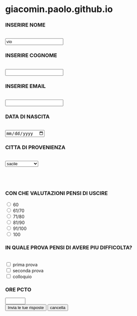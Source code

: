 # giacomin.paolo.github.io
<html>
<head>
	<title> </title>
	<link rel="stylesheet" href="stile.css">

</head>
<body>
<form action="register-.php" method="post">
<div class="h">
<div class="c">
<h3> INSERIRE NOME </h3><br>
<input type="text" id="nome" name="nome" value="vio"> <br>
</div>
<div class="c">
<h3> INSERIRE COGNOME </h3><br>
<input type="text" id="cognome" name="cognome" value=""> <br>
</div>
<div class="c">
<h3> INSERIRE EMAIL </h3><br>
<input type="email" id="email" name="email" value=""> <br>
</div>
<div class="c">
<h3> DATA DI NASCITA </h3><br>
<input class="f" type="date" id="nascita" name="nascita" value=""> <br>
</div>
<div class="c">
<h3> CITTA DI PROVENIENZA </h3><br>
<select name="citta" value="">
     <option value="1">sacile</option>
     <option value="2">cordignano</option>
     <option value="3">colle umberto</option>
     <option value="4">francenigo</option>
     <option value="5">san cassiano</option>
	 <option value="6">gaiarine</option>
     <option value="7">montereale</option>
     <option value="8">fontanafredda</option>
     <option value="9">porcia</option>
     <option value="10">fiume veneto</option>
	  <option value="11">caneva</option>
	 </select>
	</div>

</div>
<br><br><br>

<div class="m">
	<h3>CON CHE VALUTAZIONI PENSI DI USCIRE</h3>
<input type="radio" id="60" name="vd" value="1">
<label for="60">60</label><br>
<input type="radio" id="61" name="vd" value="2">
<label for="61">61/70</label><br>
<input type="radio" id="71" name="vd" value="3">
<label for="71">71/80</label><br>
<input type="radio" id="81" name="vd" value="4">
<label for="81">81/90</label><br>
<input type="radio" id="91" name="vd" value="5">
<label for="91">91/100</label><br>
<input type="radio" id="100" name="vd" value="6">
<label for="100">100</label><br>
</div>
<h3> IN QUALE PROVA PENSI DI AVERE PIU DIFFICOLTA?</h3><br>
<input type="checkbox" id="prima" name="test" value="1">
<label for="prima">prima prova</label><br>
<input type="checkbox" id="seconda" name="test" value="2">
<label for="seconda">seconda prova </label><br>
<input type="checkbox" id="colloquio" name="test" value="3">
<label for="colloquio">colloquio</label><br>
<h3> ORE PCTO </h3>
  <input type="number" id="pcto" name="pcto" min="90" max="400"> <br>
 <input type="submit" value="Invia le tue risposte">
  <input type="reset" value="cancella">
</form>

</body>
</html>
